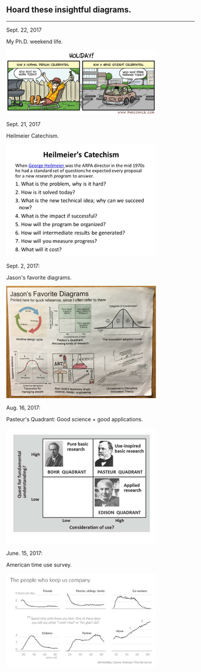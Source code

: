 ## Hoard these insightful diagrams.

----

Sept. 22, 2017

My Ph.D. weekend life.

<img src="photos/diagrams/phd_parking_life.gif" width = "400px"/>

Sept. 21, 2017

Heilmeier Catechism.

<img src="photos/diagrams/heilmeier_questions.jpg" width = "400px"/>


Sept. 2, 2017:

Jason's favorite diagrams.

<img src="photos/diagrams/jason_fav_diagrams.jpg" width = "400px"/>


Aug. 16, 2017: 

Pasteur's Quadrant: Good science + good applications.

<img src="photos/diagrams/pasteur.jpg" width = "400px"/>


June. 15, 2017:

American time use survey.

<img src="photos/diagrams/americantimesurvey.jpeg" width = "400px"/>
